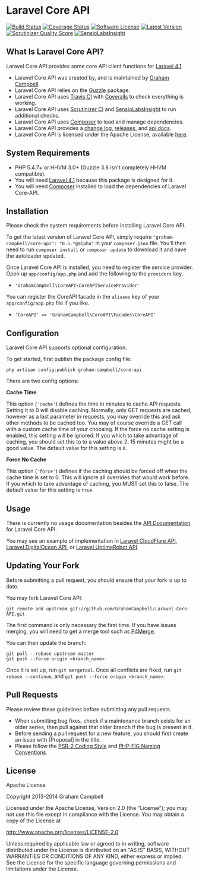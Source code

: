 Laravel Core API
================


[![Build Status](https://img.shields.io/travis/GrahamCampbell/Laravel-Core-API/master.svg)](https://travis-ci.org/GrahamCampbell/Laravel-Core-API)
[![Coverage Status](https://img.shields.io/coveralls/GrahamCampbell/Laravel-Core-API/master.svg)](https://coveralls.io/r/GrahamCampbell/Laravel-Core-API)
[![Software License](https://img.shields.io/badge/license-Apache%202.0-brightgreen.svg)](https://github.com/GrahamCampbell/Laravel-Core-API/blob/master/LICENSE.md)
[![Latest Version](https://img.shields.io/github/release/GrahamCampbell/Laravel-Core-API.svg)](https://github.com/GrahamCampbell/Laravel-Core-API/releases)
[![Scrutinizer Quality Score](https://scrutinizer-ci.com/g/GrahamCampbell/Laravel-Core-API/badges/quality-score.png?s=a2f20fc191087f35712aa469b0225e1a2bf5d0fd)](https://scrutinizer-ci.com/g/GrahamCampbell/Laravel-Core-API)
[![SensioLabsInsight](https://insight.sensiolabs.com/projects/fd28e11f-7e03-4835-8952-db9b4ecf34ba/mini.png)](https://insight.sensiolabs.com/projects/fd28e11f-7e03-4835-8952-db9b4ecf34ba)


## What Is Laravel Core API?

Laravel Core API provides some core API client functions for [Laravel 4.1](http://laravel.com).

* Laravel Core API was created by, and is maintained by [Graham Campbell](https://github.com/GrahamCampbell).
* Laravel Core API relies on the [Guzzle](https://github.com/guzzle/guzzle) package.
* Laravel Core API uses [Travis CI](https://travis-ci.org/GrahamCampbell/Laravel-Core-API) with [Coveralls](https://coveralls.io/r/GrahamCampbell/Laravel-Core-API) to check everything is working.
* Laravel Core API uses [Scrutinizer CI](https://scrutinizer-ci.com/g/GrahamCampbell/Laravel-Core-API) and [SensioLabsInsight](https://insight.sensiolabs.com/projects/fd28e11f-7e03-4835-8952-db9b4ecf34ba) to run additional checks.
* Laravel Core API uses [Composer](https://getcomposer.org) to load and manage dependencies.
* Laravel Core API provides a [change log](https://github.com/GrahamCampbell/Laravel-Core-API/blob/master/CHANGELOG.md), [releases](https://github.com/GrahamCampbell/Laravel-Core-API/releases), and [api docs](http://grahamcampbell.github.io/Laravel-Core-API).
* Laravel Core API is licensed under the Apache License, available [here](https://github.com/GrahamCampbell/Laravel-Core-API/blob/master/LICENSE.md).


## System Requirements

* PHP 5.4.7+ or HHVM 3.0+ (Guzzle 3.8 isn't completely HHVM compatible).
* You will need [Laravel 4.1](http://laravel.com) because this package is designed for it.
* You will need [Composer](https://getcomposer.org) installed to load the dependencies of Laravel Core-API.


## Installation

Please check the system requirements before installing Laravel Core API.

To get the latest version of Laravel Core API, simply require `"graham-campbell/core-api": "0.5.*@alpha"` in your `composer.json` file. You'll then need to run `composer install` or `composer update` to download it and have the autoloader updated.

Once Laravel Core API is installed, you need to register the service provider. Open up `app/config/app.php` and add the following to the `providers` key.

* `'GrahamCampbell\CoreAPI\CoreAPIServiceProvider'`

You can register the CoreAPI facade in the `aliases` key of your `app/config/app.php` file if you like.

* `'CoreAPI' => 'GrahamCampbell\CoreAPI\Facades\CoreAPI'`


## Configuration

Laravel Core API supports optional configuration.

To get started, first publish the package config file:

    php artisan config:publish graham-campbell/core-api

There are two config options:

**Cache Time**

This option (`'cache'`) defines the time in minutes to cache API requests. Setting it to 0 will disable caching. Normally, only GET requests are cached, however as a last parameter in requests, you may override this and ask other methods to be cached too. You may of course override a GET call with a custom cache time of your choosing. If the force no cache setting is enabled, this setting will be ignored. If you which to take advantage of caching, you should set this to to a value above 2. 15 minutes might be a good value. The default value for this setting is `0`.

**Force No Cache**

This option (`'force'`) defines if the caching should be forced off when the cache time is set to 0. This will ignore all overrides that would work before. If you which to take advantage of caching, you MUST set this to false. The default value for this setting is `true`.


## Usage

There is currently no usage documentation besides the [API Documentation](http://grahamcampbell.github.io/Laravel-Core-API
) for Laravel Core API.

You may see an example of implementation in [Laravel CloudFlare API](https://github.com/GrahamCampbell/Laravel-CloudFlare-API), [Laravel DigitalOcean API](https://github.com/GrahamCampbell/Laravel-DigitalOcean-API), or [Laravel UptimeRobot API](https://github.com/GrahamCampbell/Laravel-UptimeRobot-API).


## Updating Your Fork

Before submitting a pull request, you should ensure that your fork is up to date.

You may fork Laravel Core API:

    git remote add upstream git://github.com/GrahamCampbell/Laravel-Core-API.git

The first command is only necessary the first time. If you have issues merging, you will need to get a merge tool such as [P4Merge](http://perforce.com/product/components/perforce_visual_merge_and_diff_tools).

You can then update the branch:

    git pull --rebase upstream master
    git push --force origin <branch_name>

Once it is set up, run `git mergetool`. Once all conflicts are fixed, run `git rebase --continue`, and `git push --force origin <branch_name>`.


## Pull Requests

Please review these guidelines before submitting any pull requests.

* When submitting bug fixes, check if a maintenance branch exists for an older series, then pull against that older branch if the bug is present in it.
* Before sending a pull request for a new feature, you should first create an issue with [Proposal] in the title.
* Please follow the [PSR-2 Coding Style](https://github.com/php-fig/fig-standards/blob/master/accepted/PSR-2-coding-style-guide.md) and [PHP-FIG Naming Conventions](https://github.com/php-fig/fig-standards/blob/master/bylaws/002-psr-naming-conventions.md).


## License

Apache License

Copyright 2013-2014 Graham Campbell

Licensed under the Apache License, Version 2.0 (the "License");
you may not use this file except in compliance with the License.
You may obtain a copy of the License at

 http://www.apache.org/licenses/LICENSE-2.0

Unless required by applicable law or agreed to in writing, software
distributed under the License is distributed on an "AS IS" BASIS,
WITHOUT WARRANTIES OR CONDITIONS OF ANY KIND, either express or implied.
See the License for the specific language governing permissions and
limitations under the License.
